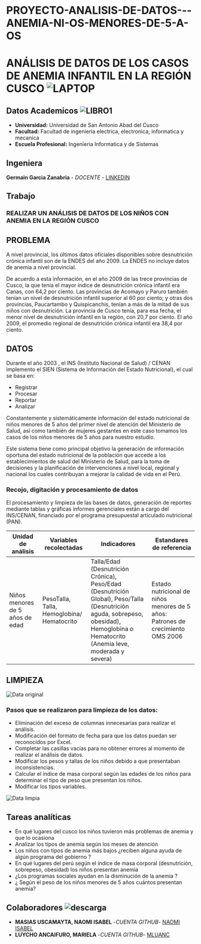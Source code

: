 # PROYECTO-ANALISIS-DE-DATOS---ANEMIA-NI-OS-MENORES-DE-5-A-OS
# ANÁLISIS DE DATOS DE LOS CASOS DE ANEMIA INFANTIL EN LA REGIÓN CUSCO ![LAPTOP](https://user-images.githubusercontent.com/72511623/126373916-3a2a40d0-43d7-4b21-832d-71de69caaef6.jpg) 

## Datos Academicos ![LIBRO1](https://user-images.githubusercontent.com/72511623/126376299-05c28cf4-eff8-407c-bfa6-ceeff8b94c77.png)

- **Universidad:** Universidad de San Antonio Abad del Cusco
- **Facultad:** Facultad de ingenieria electrica, electronica, informatica y mecanica
- **Escuela Profesional:** Ingenieria Informatica y de Sistemas
## Ingeniera
**Germain Garcia Zanabria** - *DOCENTE* - [LINKEDIN](https://www.linkedin.com/in/germain-garcia-zanabria-165544b4/?originalSubdomain=pe)
## Trabajo
### REALIZAR UN ANÁLISIS DE DATOS DE LOS NIÑOS CON ANEMIA EN LA REGIÓN CUSCO
## PROBLEMA

A nivel provincial, los últimos datos oficiales disponibles sobre desnutrición crónica infantil son de la ENDES del año 2009. La ENDES no incluye datos de anemia a nivel provincial.
 
De acuerdo a esta información, en el año 2009 de las trece provincias de Cusco, la que tenía el mayor índice de desnutrición crónica infantil era Canas, con 64,2 por ciento. Las provincias de Acomayo y Paruro también tenían un nivel de desnutrición infantil superior al 60 por ciento; y otras dos provincias, Paucartambo y Quispicanchis, tenían a más de la mitad de sus niños con desnutrición. La provincia de Cusco tenía, para esa fecha, el menor nivel de desnutrición infantil en la región, con 20,7 por ciento. El año 2009, el promedio regional de desnutrición crónica infantil era 38,4 por ciento.

## DATOS
Durante el año 2003 , el INS (Instituto Nacional de Salud) / CENAN implemento el SIEN (Sistema de Información del Estado Nutricional), el cual se basa en:

- Registrar
- Procesar
- Reportar
- Analizar

Constantemente y sistemáticamente información del estado nutricional de niños menores de 5 años del primer nivel de atención del Ministerio de Salud, así como también de mujeres gestantes en este caso tomamos los casos de los niños menores de 5 años para nuestro estudio.

Este sistema tiene como principal objetivo la generación de información oportuna del estado nutricional de la población que accede a los establecimientos de salud del Ministerio de Salud, para la toma de decisiones y la planificación de intervenciones a nivel local, regional y nacional los cuales contribuyan a mejorar la calidad de vida en el Perú.

 ### Recojo, digitación y procesamiento de datos
 
 El procesamiento y limpieza de las bases de datos, generación de reportes mediante tablas y gráficas informes gerenciales están a cargo del INS/CENAN, financiado por el programa presupuestal articulado nutricional (PAN).   
 
|Unidad de análisis|Variables recolectadas     |Indicadores                                                |Estandares de referencia    |
|------------------|---------------------------|-----------------------------------------------------------|----------------------------|
|Niños menores de 5 años de edad| PesoTalla, Talla, Hemoglobina/ Hematocrito|Talla/Edad (Desnutrición Crónica), Peso/Edad (Desnutrición Global), Peso/Talla (Desnutrición aguda, sobrepeso, obesidad), Hemoglobina o Hematocrito (Anemia leve, moderada y severa)|Estado nutricional de niños menores de 5 años: Patrones de crecimiento OMS 2006 |
## LIMPIEZA

![Data original](https://user-images.githubusercontent.com/72511623/186537102-e567dfbe-48f3-42f7-8c22-e828e0e0dd00.jpg)

### Pasos que se realizaron para limpieza de los datos:

- Eliminación del exceso de columnas innecesarias para realizar el análisis.
- Modificación del formato de fecha para que los datos puedan ser reconocidos por Excel.
- Completar las casillas vacías para no obtener errores al momento de realizar el análisis de datos.
- Modificar los pesos y tallas de los niños debido a que presentaban inconsistencias.
- Calcular el índice de masa corporal según las edades de los niños para determinar el tipo de peso que presentan los niños.
- Modificar los tipos variables.

![Data limpia](https://user-images.githubusercontent.com/72511623/186537111-ccfc9de7-42ec-49a8-83aa-3ee2e4b5f787.jpg)

## Tareas analíticas

- En qué lugares del cusco los niños tuvieron más problemas de anemia y que lo ocasiona 
- Analizar los tipos de anemia según los meses de atención
- Los niños con tipos de anemia más bajos ¿reciben alguna ayuda de algún programa del gobierno ?
- En qué lugares del perú según el índice de masa corporal (desnutrición, sobrepeso, obesidad) los niños presentan anemia
- ¿Los programas sociales ayudan en la disminución de la anemia ?
- ¿ Según el peso de los niños menores de 5 años cuántos presentan anemia?


## Colaboradores ![descarga](https://user-images.githubusercontent.com/72511623/126371917-24df0242-6218-4cd8-8da8-3dd229f82203.png)

- **MASIAS USCAMAYTA, NAOMI ISABEL** -*CUENTA GITHUB*- [NAOMI ISABEL](https://github.com/naomi159)
- **LUYCHO ANCAIFURO, MARIELA** -*CUENTA GITHUB*- [MLUANC](https://github.com/Mariela112)

